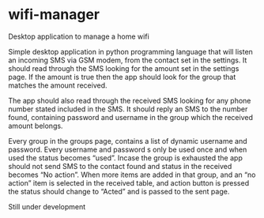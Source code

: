 # wifi-manager
Desktop application to manage a home wifi

Simple desktop application in python programming language that will listen
an incoming SMS via GSM modem, from the contact set in the settings.
It should read through the SMS looking for the amount set in the
settings page. If the amount is true then the app should look for the
group that matches the amount received.

The app should also read through the received SMS looking for any
phone number stated included in the SMS. It should reply an SMS to the
number found, containing password and username in the group which
the received amount belongs.

Every group in the groups page, contains a list of dynamic username and
password. Every username and password s only be used once and
when used the status becomes “used”. Incase the group is exhausted
the app should not send SMS to the contact found and status in the
received becomes “No action”. When more items are added in that
group, and an “no action” item is selected in the received table, and
action button is pressed the status should change to “Acted” and is
passed to the sent page.

Still under development
